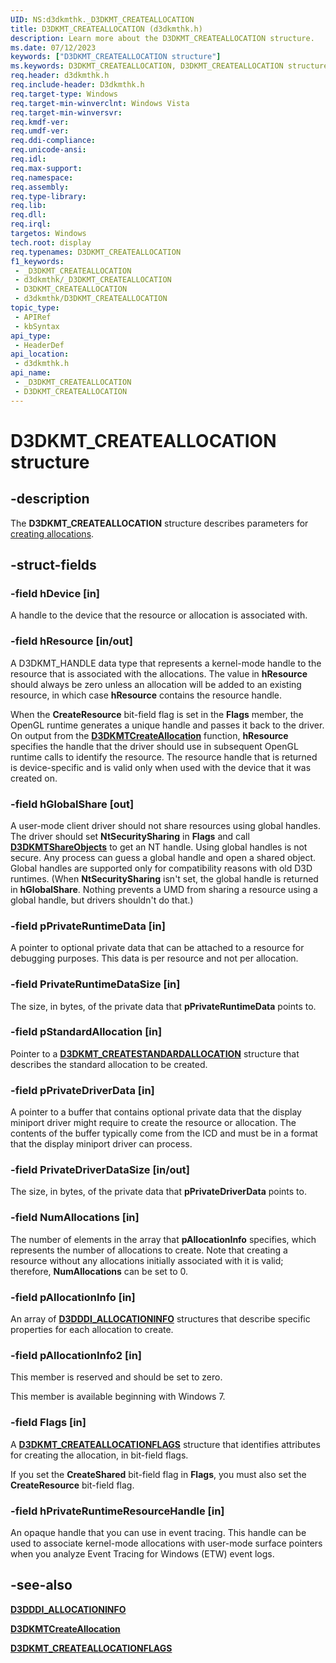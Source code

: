 ```yaml
---
UID: NS:d3dkmthk._D3DKMT_CREATEALLOCATION
title: D3DKMT_CREATEALLOCATION (d3dkmthk.h)
description: Learn more about the D3DKMT_CREATEALLOCATION structure.
ms.date: 07/12/2023
keywords: ["D3DKMT_CREATEALLOCATION structure"]
ms.keywords: D3DKMT_CREATEALLOCATION, D3DKMT_CREATEALLOCATION structure [Display Devices], OpenGL_Structs_983d37f8-47ad-40ea-b3da-2a211e9f0967.xml, _D3DKMT_CREATEALLOCATION, d3dkmthk/D3DKMT_CREATEALLOCATION, display.d3dkmt_createallocation
req.header: d3dkmthk.h
req.include-header: D3dkmthk.h
req.target-type: Windows
req.target-min-winverclnt: Windows Vista
req.target-min-winversvr: 
req.kmdf-ver: 
req.umdf-ver: 
req.ddi-compliance: 
req.unicode-ansi: 
req.idl: 
req.max-support: 
req.namespace: 
req.assembly: 
req.type-library: 
req.lib: 
req.dll: 
req.irql: 
targetos: Windows
tech.root: display
req.typenames: D3DKMT_CREATEALLOCATION
f1_keywords:
 - _D3DKMT_CREATEALLOCATION
 - d3dkmthk/_D3DKMT_CREATEALLOCATION
 - D3DKMT_CREATEALLOCATION
 - d3dkmthk/D3DKMT_CREATEALLOCATION
topic_type:
 - APIRef
 - kbSyntax
api_type:
 - HeaderDef
api_location:
 - d3dkmthk.h
api_name:
 - _D3DKMT_CREATEALLOCATION
 - D3DKMT_CREATEALLOCATION
---
```


# D3DKMT_CREATEALLOCATION structure

## -description

The **D3DKMT_CREATEALLOCATION** structure describes parameters for [creating allocations](nf-d3dkmthk-d3dkmtcreateallocation.md).

## -struct-fields

### -field hDevice [in]

A handle to the device that the resource or allocation is associated with.

### -field hResource [in/out]

A D3DKMT_HANDLE data type that represents a kernel-mode handle to the resource that is associated with the allocations. The value in **hResource** should always be zero unless an allocation will be added to an existing resource, in which case **hResource** contains the resource handle.

When the **CreateResource** bit-field flag is set in the **Flags** member, the OpenGL runtime generates a unique handle and passes it back to the driver. On output from the [**D3DKMTCreateAllocation**](nf-d3dkmthk-d3dkmtcreateallocation.md) function, **hResource** specifies the handle that the driver should use in subsequent OpenGL runtime calls to identify the resource. The resource handle that is returned is device-specific and is valid only when used with the device that it was created on.

### -field hGlobalShare [out]

A user-mode client driver should not share resources using global handles. The driver should set **NtSecuritySharing** in **Flags** and call [**D3DKMTShareObjects**](nf-d3dkmthk-d3dkmtshareobjects.md) to get an NT handle. Using global handles is not secure. Any process can guess a global handle and open a shared object. Global handles are supported only for compatibility reasons with old D3D runtimes. (When **NtSecuritySharing** isn't set, the global handle is returned in **hGlobalShare**. Nothing prevents a UMD from sharing a resource using a global handle, but drivers shouldn't do that.)

### -field pPrivateRuntimeData [in]

A pointer to optional private data that can be attached to a resource for debugging purposes. This data is per resource and not per allocation.

### -field PrivateRuntimeDataSize [in]

The size, in bytes, of the private data that **pPrivateRuntimeData** points to.

### -field pStandardAllocation [in]

Pointer to a [**D3DKMT_CREATESTANDARDALLOCATION**](ns-d3dkmthk-_d3dkmt_createstandardallocation.md) structure that describes the standard allocation to be created.

### -field pPrivateDriverData [in]

A pointer to a buffer that contains optional private data that the display miniport driver might require to create the resource or allocation. The contents of the buffer typically come from the  ICD and must be in a format that the display miniport driver can process.

### -field PrivateDriverDataSize [in/out]

The size, in bytes, of the private data that **pPrivateDriverData** points to.

### -field NumAllocations [in]

The number of elements in the array that **pAllocationInfo** specifies, which represents the number of allocations to create. Note that creating a resource without any allocations initially associated with it is valid; therefore, **NumAllocations** can be set to 0.

### -field pAllocationInfo [in]

An array of [**D3DDDI_ALLOCATIONINFO**](../d3dukmdt/ns-d3dukmdt-_d3dddi_allocationinfo.md) structures that describe specific properties for each allocation to create.

### -field pAllocationInfo2 [in]

This member is reserved and should be set to zero.

This member is available beginning with Windows 7.

### -field Flags [in]

A [**D3DKMT_CREATEALLOCATIONFLAGS**](ns-d3dkmthk-_d3dkmt_createallocationflags.md) structure that identifies attributes for creating the allocation, in bit-field flags.

If you set the **CreateShared** bit-field flag in **Flags**, you must also set the **CreateResource** bit-field flag.

### -field hPrivateRuntimeResourceHandle [in]

An opaque handle that you can use in event tracing. This handle can be used to associate kernel-mode allocations with user-mode surface pointers when you analyze Event Tracing for Windows (ETW) event logs.

## -see-also

[**D3DDDI_ALLOCATIONINFO**](../d3dukmdt/ns-d3dukmdt-_d3dddi_allocationinfo.md)

[**D3DKMTCreateAllocation**](nf-d3dkmthk-d3dkmtcreateallocation.md)

[**D3DKMT_CREATEALLOCATIONFLAGS**](ns-d3dkmthk-_d3dkmt_createallocationflags.md)
